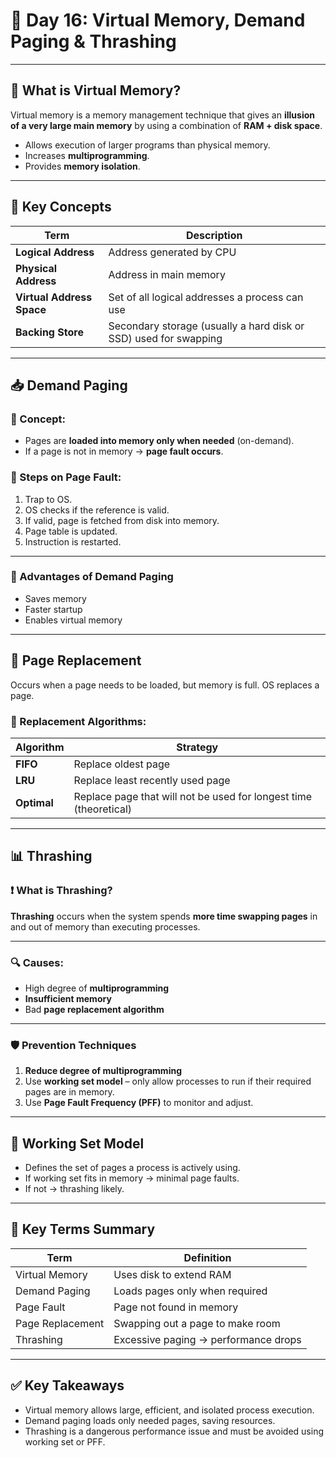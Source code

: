 # 📘 Day 16: Virtual Memory, Demand Paging & Thrashing

---

## 🧠 What is Virtual Memory?

Virtual memory is a memory management technique that gives an **illusion of a very large main memory** by using a combination of **RAM + disk space**.

- Allows execution of larger programs than physical memory.
- Increases **multiprogramming**.
- Provides **memory isolation**.

---

## 🔹 Key Concepts

| Term                      | Description                                                      |
| ------------------------- | ---------------------------------------------------------------- |
| **Logical Address**       | Address generated by CPU                                         |
| **Physical Address**      | Address in main memory                                           |
| **Virtual Address Space** | Set of all logical addresses a process can use                   |
| **Backing Store**         | Secondary storage (usually a hard disk or SSD) used for swapping |

---

## 📥 Demand Paging

### 🔧 Concept:

- Pages are **loaded into memory only when needed** (on-demand).
- If a page is not in memory → **page fault occurs**.

### 🧩 Steps on Page Fault:

1. Trap to OS.
2. OS checks if the reference is valid.
3. If valid, page is fetched from disk into memory.
4. Page table is updated.
5. Instruction is restarted.

---

### 🧠 Advantages of Demand Paging

- Saves memory
- Faster startup
- Enables virtual memory

---

## 🚨 Page Replacement

Occurs when a page needs to be loaded, but memory is full. OS replaces a page.

### 🔄 Replacement Algorithms:

| Algorithm   | Strategy                                                          |
| ----------- | ----------------------------------------------------------------- |
| **FIFO**    | Replace oldest page                                               |
| **LRU**     | Replace least recently used page                                  |
| **Optimal** | Replace page that will not be used for longest time (theoretical) |

---

## 📊 Thrashing

### ❗ What is Thrashing?

**Thrashing** occurs when the system spends **more time swapping pages** in and out of memory than executing processes.

---

### 🔍 Causes:

- High degree of **multiprogramming**
- **Insufficient memory**
- Bad **page replacement algorithm**

---

### 🛡️ Prevention Techniques

1. **Reduce degree of multiprogramming**
2. Use **working set model** – only allow processes to run if their required pages are in memory.
3. Use **Page Fault Frequency (PFF)** to monitor and adjust.

---

## 📐 Working Set Model

- Defines the set of pages a process is actively using.
- If working set fits in memory → minimal page faults.
- If not → thrashing likely.

---

## 📌 Key Terms Summary

| Term             | Definition                           |
| ---------------- | ------------------------------------ |
| Virtual Memory   | Uses disk to extend RAM              |
| Demand Paging    | Loads pages only when required       |
| Page Fault       | Page not found in memory             |
| Page Replacement | Swapping out a page to make room     |
| Thrashing        | Excessive paging → performance drops |

---

## ✅ Key Takeaways

- Virtual memory allows large, efficient, and isolated process execution.
- Demand paging loads only needed pages, saving resources.
- Thrashing is a dangerous performance issue and must be avoided using working set or PFF.
